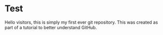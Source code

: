 # Test
Hello visitors, this is simply my first ever git repository. This was created as part of a tutorial to better understand GitHub.
